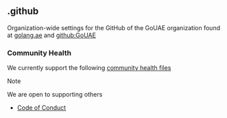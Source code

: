 ## .github
Organization-wide settings for the GitHub of the GoUAE organization found at [golang.ae](https://golang.ae) and [github:GoUAE](https://github.com/GoUAE)

### Community Health
We currently support the following [community health files](https://docs.github.com/en/communities/setting-up-your-project-for-healthy-contributions/creating-a-default-community-health-file)
> [!NOTE]
> We are open to supporting others

- [Code of Conduct](CODE_OF_CONDUCT.md)

